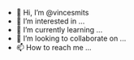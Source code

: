 - 👋 Hi, I’m @vincesmits
- 👀 I’m interested in ...
- 🌱 I’m currently learning ...
- 💞️ I’m looking to collaborate on ...
- 📫 How to reach me ...

<!---
vincesmits/vincesmits is a ✨ special ✨ repository because its `README.md` (this file) appears on your GitHub profile.
You can click the Preview link to take a look at your changes.
--->
